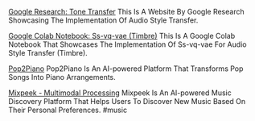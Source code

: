 
[Google Research: Tone Transfer](https://sites.research.google/tonetransfer)
This Is A Website By Google Research Showcasing The Implementation Of Audio Style Transfer.

[Google Colab Notebook: Ss-vq-vae (Timbre)](https://colab.research.google.com/github/cifkao/ss-vq-vae/blob/main/experiments/colab_demo.ipynb)
This Is A Google Colab Notebook That Showcases The Implementation Of Ss-vq-vae For Audio Style Transfer (Timbre).

[Pop2Piano](https://sweetcocoa.github.io/pop2piano_samples)
Pop2Piano Is An AI-powered Platform That Transforms Pop Songs Into Piano Arrangements.

[Mixpeek - Multimodal Processing](https://mixpeek.com/)
Mixpeek Is An AI-powered Music Discovery Platform That Helps Users To Discover New Music Based On Their Personal Preferences. #music
